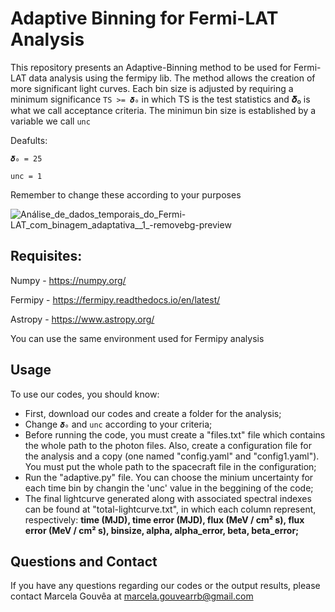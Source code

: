 # Adaptive Binning for Fermi-LAT Analysis

This repository presents an Adaptive-Binning method to be used for Fermi-LAT data analysis using the fermipy lib. The method allows the creation of more significant light curves. Each bin size is adjusted by requiring a minimum significance ```TS >= 𝜹₀``` in which TS is the test statistics and 𝜹₀ is what we call acceptance criteria. The minimun bin size is established by a variable we call ```unc``` 

Deafults: 

```𝜹₀ = 25```

```unc = 1```

Remember to change these according to your purposes

![Análise_de_dados_temporais_do_Fermi-LAT_com_binagem_adaptativa__1_-removebg-preview](https://github.com/user-attachments/assets/a21ead11-81b7-4abf-a2d6-6f78c85420c9)



## Requisites:

Numpy - https://numpy.org/

Fermipy - https://fermipy.readthedocs.io/en/latest/

Astropy - https://www.astropy.org/

You can use the same environment used for Fermipy analysis

## Usage

To use our codes, you should know:
- First, download our codes and create a folder for the analysis;
- Change ```𝜹₀``` and ```unc``` according to your criteria;
- Before running the code, you must create a "files.txt" file which contains the whole path to the photon files. Also, create a configuration file for the analysis and a copy (one named "config.yaml" and "config1.yaml"). You must put the whole path to the spacecraft file in the configuration;
- Run the "adaptive.py" file. You can choose the minium uncertainty for each time bin by changin the 'unc' value in the beggining of the code; 
- The final lightcurve generated along with associated spectral indexes can be found at "total-lightcurve.txt", in which each column represent, respectively: **time (MJD), time error (MJD), flux (MeV / cm² s), flux error (MeV / cm² s), binsize, alpha, alpha_error, beta, beta_error;**

## Questions and Contact

If you have any questions regarding our codes or the output results, please contact Marcela Gouvêa at marcela.gouvearrb@gmail.com
